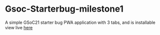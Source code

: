 # Gsoc-Starterbug-milestone1
A simple GSoC21 starter bug PWA application with 3 tabs, and is installable view live <a href="https://teyim.github.io/Gsoc-Starterbug-milestone1/">here</a>

